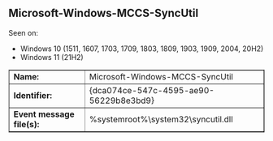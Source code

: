 ## Microsoft-Windows-MCCS-SyncUtil

Seen on:
* Windows 10 (1511, 1607, 1703, 1709, 1803, 1809, 1903, 1909, 2004, 20H2)
* Windows 11 (21H2)

<table border="1" class="docutils">
  <tbody>
    <tr>
      <td><b>Name:</b></td>
      <td>Microsoft-Windows-MCCS-SyncUtil</td>
    </tr>
    <tr>
      <td><b>Identifier:</b></td>
      <td>{dca074ce-547c-4595-ae90-56229b8e3bd9}</td>
    </tr>
    <tr>
      <td><b>Event message file(s):</b></td>
      <td>%systemroot%\system32\syncutil.dll</td>
    </tr>
  </tbody>
</table>

&nbsp;

